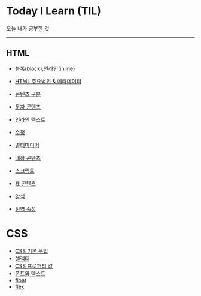 # Today I Learn (TIL)
 오늘 내가 공부한 것

---

## HTML

- [블록(block),인라인(inline)](https://github.com/jungks9351/TIL/blob/main/HTML/%EB%B8%94%EB%A1%9D(block)%2C%20%EC%9D%B8%EB%9D%BC%EC%9D%B8(inline).md)

- [HTML 주요범위 & 메타데이터](https://github.com/jungks9351/TIL/blob/main/HTML/HTML%20%EC%A3%BC%EC%9A%94%EB%B2%94%EC%9C%84%20%26%20%EB%A9%94%ED%83%80%EB%8D%B0%EC%9D%B4%ED%84%B0.md)

- [콘텐츠 구분](https://github.com/jungks9351/TIL/blob/main/HTML/%EC%BD%98%ED%85%90%EC%B8%A0%20%EA%B5%AC%EB%B6%84.md)

- [문자 콘텐츠](https://github.com/jungks9351/TIL/blob/main/HTML/%E1%84%86%E1%85%AE%E1%86%AB%E1%84%8C%E1%85%A1%20%E1%84%8F%E1%85%A9%E1%86%AB%E1%84%90%E1%85%A6%E1%86%AB%E1%84%8E%E1%85%B3.md)

- [인라인 텍스트](https://github.com/jungks9351/TIL/blob/main/HTML/%EC%9D%B8%EB%9D%BC%EC%9D%B8%20%ED%85%8D%EC%8A%A4%ED%8A%B8.md)

- [수정](https://github.com/jungks9351/TIL/blob/main/HTML/%EC%88%98%EC%A0%95.md)

- [멀티미디어](https://github.com/jungks9351/TIL/blob/main/HTML/%EB%A9%80%ED%8B%B0%EB%AF%B8%EB%94%94%EC%96%B4.md)

- [내장 콘텐츠](https://github.com/jungks9351/TIL/blob/main/HTML/%EB%82%B4%EC%9E%A5%20%EC%BD%98%ED%85%90%EC%B8%A0.md)

- [스크립트](https://github.com/jungks9351/TIL/blob/main/HTML/%EC%8A%A4%ED%81%AC%EB%A6%BD%ED%8A%B8.md)

- [표 콘텐츠](https://github.com/jungks9351/TIL/blob/main/HTML/%ED%91%9C%20%EC%BD%98%ED%85%90%EC%B8%A0.md)

- [양식](https://github.com/jungks9351/TIL/blob/main/HTML/%EC%96%91%EC%8B%9D.md)

- [전역 속성](https://github.com/jungks9351/TIL/blob/main/HTML/%EC%A0%84%EC%97%AD%20%EC%86%8D%EC%84%B1.md)

# CSS
- [CSS 기본 문법](https://github.com/jungks9351/TIL/blob/main/CSS/CSS%20%EA%B8%B0%EB%B3%B8%20%EB%AC%B8%EB%B2%95.md)
- [셀렉터](https://github.com/jungks9351/TIL/blob/main/CSS/%EC%85%80%EB%A0%89%ED%84%B0.md)
- [CSS 프로퍼티 값](https://github.com/jungks9351/TIL/blob/main/CSS/CSS%20%ED%94%84%EB%A1%9C%ED%8D%BC%ED%8B%B0%20%EA%B0%92%EC%9D%98%20%EB%8B%A8%EC%9C%84.md)
- [폰트와 텍스트](https://github.com/jungks9351/TIL/blob/main/CSS/%ED%8F%B0%ED%8A%B8%EC%99%80%20%ED%85%8D%EC%8A%A4%ED%8A%B8.md)
- [float](https://github.com/jungks9351/TIL/blob/main/CSS/float.md)
- [flex](https://github.com/jungks9351/TIL/blob/main/CSS/flex.md)